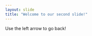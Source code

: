 ```yaml
---
layout: slide
title: "Welcome to our second slide!"
---
```

<some Japanese haiku>
Use the left arrow to go back!
